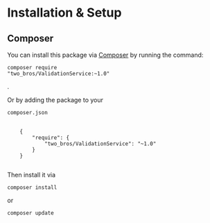 # Installation & Setup

## Composer
You can install this package via <a href="getcomposer.org">Composer</a> by running the command: <pre><code>composer require "two_bros/ValidationService:~1.0"</code></pre>.

Or by adding the package to your <pre><code>composer.json</code></pre>
<pre>
    <code>
    {
        "require": {
            "two_bros/ValidationService": "~1.0"
        }
    }
    </code>
</pre>

Then install it via <pre><code>composer install</code></pre> or <pre><code>composer update</code></pre>